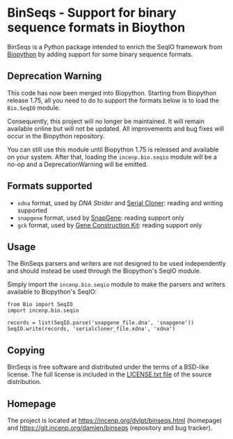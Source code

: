 BinSeqs - Support for binary sequence formats in Bioython
=========================================================

BinSeqs is a Python package intended to enrich the SeqIO
framework from [Biopython](https://biopython.org/) by adding
support for some binary sequence formats.


Deprecation Warning
-------------------

This code has now been merged into Biopython. Starting from
Biopython release 1.75, all you need to do to support the formats
below is to load the `Bio.SeqIO` module.

Consequently, this project will no longer be maintained. It will
remain available online but will not be updated. All improvements
and bug fixes will occur in the Biopython repository.

You can still use this module until Biopython 1.75 is released and
available on your system. After that, loading the `incenp.bio.seqio`
module will be a no-op and a DeprecationWarning will be emitted.


Formats supported
-----------------

* `xdna` format, used by _DNA Strider_ and
  [Serial Cloner](http://serialbasics.free.fr/Serial_Cloner.html):
  reading and writing supported
* `snapgene` format, used by [SnapGene](https://www.snapgene.com/):
  reading support only
* `gck` format, used by [Gene Construction Kit](http://www.textco.com/gene-construction-kit.php):
  reading support only


Usage
-----
The BinSeqs parsers and writers are not designed to be used
independently and should instead be used through the Biopython's
SeqIO module.

Simply import the `incenp.bio.seqio` module to make the parsers
and writers available to Biopython's SeqIO:

    from Bio import SeqIO
    import incenp.bio.seqio

    records = list(SeqIO.parse('snapgene_file.dna', 'snapgene'))
    SeqIO.write(records, 'serialcloner_file.xdna', 'xdna')


Copying
-------
BinSeqs is free software and distributed under the terms of
a BSD-like license. The full license is included in the
[LICENSE.txt file](LICENSE.txt) of the source distribution.


Homepage
--------
The project is located at https://incenp.org/dvlpt/binseqs.html
(homepage) and https://git.incenp.org/damien/binseqs (repository
and bug tracker).
